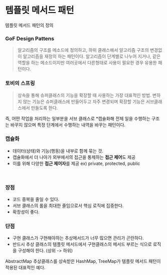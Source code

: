 # 템플릿 메서드 패턴

템플릿 메서드 패턴의 정의

### GoF Design Pattens

> 알고리즘의 구조를 메소드에 정의하고, 하위 클래스에서 알고리즘 구조의 변경없이 알고리즘을 재정의 하는 패턴이다. 알고리즘이 단계별로 나누어 지거나, 같은 역할을 하는 메소드이지만 여러곳에서 다른형태로 사용이 필요한 경우 유용한 패턴이다.

### 토비의 스프링

> 상속을 통해 슈퍼클래스의 기능을 확장할 때 사용하는 가장 대표적인 방법. 변하지 않는 기능은 슈퍼클래스에 만들어두고 자주 변경되며 확장할 기능은 서브클래스에서 만들도록 한다.

즉, 어떤 작업을 처리하는 일부분을 서브 클래스로 *캡슐화해 전체 일을 수행하는 구조는 바꾸지 않으며 특정 단계에서 수행하는 내역을 바꾸는 패턴이다.

### 캡슐화

- 데이터(상태)와 기능(행동)을 내부로 함께 묶는 것.
- 캡슐화에서 더 나아가 외부에서의 접근을 통제하는 **접근 제어**도 제공
- 이를 위해 다양한 **접근 제어자**를 제공 ex) private, protected, public

</br >

### 장점

- 코드 중복을 줄일 수 있다.
- 서브 클래스의 롤을 최대한 줄임으로서 핵심 로직에 집중한다.
- 확장성이 좋다.

### 단점

- 구현 클래스가 구현해야하는 추상메서드가 너무 많으면 관리가 곤란하다.
- 반드시 추상 클래스의 템플릿 메서드에서 구현클래스의 메서드 부르는 식으로 로직을 구성해야 한다. (상위 -> 하위)

AbstractMap 추상클래스를 상속받은 HashMap, TreeMap가 템플릿 메서드 패턴이 적용된 대표적인 예다.